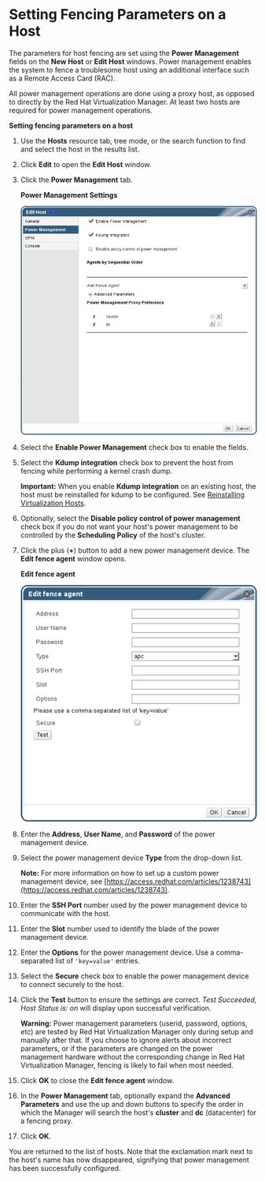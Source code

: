 # Setting Fencing Parameters on a Host

The parameters for host fencing are set using the **Power Management** fields on the **New Host** or **Edit Host** windows. Power management enables the system to fence a troublesome host using an additional interface such as a Remote Access Card (RAC).

All power management operations are done using a proxy host, as opposed to directly by the Red Hat Virtualization Manager. At least two hosts are required for power management operations.

**Setting fencing parameters on a host**

1. Use the **Hosts** resource tab, tree mode, or the search function to find and select the host in the results list.

2. Click **Edit** to open the **Edit Host** window.

3. Click the **Power Management** tab.

    **Power Management Settings**

    ![](images/7299.png)

4. Select the **Enable Power Management** check box to enable the fields.

5. Select the **Kdump integration** check box to prevent the host from fencing while performing a kernel crash dump.

    **Important:** When you enable **Kdump integration** on an existing host, the host must be reinstalled for kdump to be configured. See [Reinstalling Virtualization Hosts](Reinstalling_Virtualization_Hosts").

6. Optionally, select the **Disable policy control of power management** check box if you do not want your host's power management to be controlled by the **Scheduling Policy** of the host's cluster.

7. Click the plus (**+**) button to add a new power management device. The **Edit fence agent** window opens.

    **Edit fence agent**

    ![](images/7300.png)

8. Enter the **Address**, **User Name**, and **Password** of the power management device.

9. Select the power management device **Type** from the drop-down list.

    **Note:** For more information on how to set up a custom power management device, see [https://access.redhat.com/articles/1238743](https://access.redhat.com/articles/1238743).

10. Enter the **SSH Port** number used by the power management device to communicate with the host.

11. Enter the **Slot** number used to identify the blade of the power management device.

12. Enter the **Options** for the power management device. Use a comma-separated list of `'key=value'` entries.

13. Select the **Secure** check box to enable the power management device to connect securely to the host.

14. Click the **Test** button to ensure the settings are correct. *Test Succeeded, Host Status is: on* will display upon successful verification.

    **Warning:** Power management parameters (userid, password, options, etc) are tested by Red Hat Virtualization Manager only during setup and manually after that. If you choose to ignore alerts about incorrect parameters, or if the parameters are changed on the power management hardware without the corresponding change in Red Hat Virtualization Manager, fencing is likely to fail when most needed.

15. Click **OK** to close the **Edit fence agent** window.

16. In the **Power Management** tab, optionally expand the **Advanced Parameters** and use the up and down buttons to specify the order in which the Manager will search the host's **cluster** and **dc** (datacenter) for a fencing proxy.

17. Click **OK**.

You are returned to the list of hosts. Note that the exclamation mark next to the host's name has now disappeared, signifying that power management has been successfully configured.
